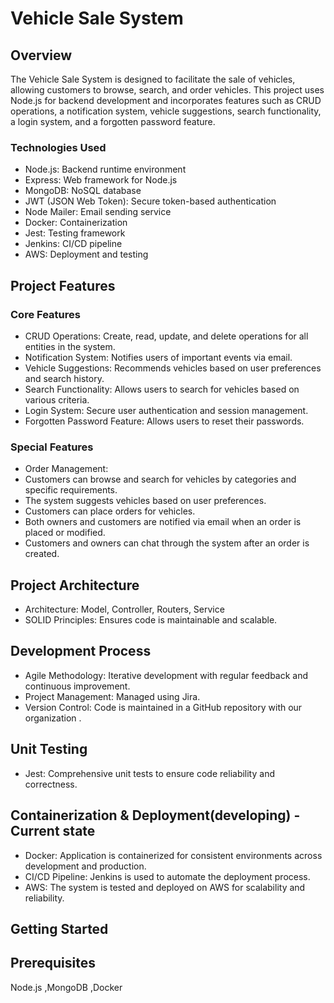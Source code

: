 # Vehicle Sale System

## Overview
The Vehicle Sale System is designed to facilitate the sale of vehicles, allowing customers to browse, search, and order vehicles. This project uses Node.js for backend development and incorporates features such as CRUD operations, a notification system, vehicle suggestions, search functionality, a login system, and a forgotten password feature.

### Technologies Used
-	Node.js: Backend runtime environment
-	Express: Web framework for Node.js
-	MongoDB: NoSQL database
-	JWT (JSON Web Token): Secure token-based authentication
-	Node Mailer: Email sending service
-	Docker: Containerization
-	Jest: Testing framework
-	Jenkins: CI/CD pipeline
-	AWS: Deployment and testing
## Project Features
### Core Features
- CRUD Operations: Create, read, update, and delete operations for all entities in the system.
-	Notification System: Notifies users of important events via email.
-	Vehicle Suggestions: Recommends vehicles based on user preferences and search history.
-	Search Functionality: Allows users to search for vehicles based on various criteria.
-	Login System: Secure user authentication and session management.
-	Forgotten Password Feature: Allows users to reset their passwords.
### Special Features
-	Order Management:
-	Customers can browse and search for vehicles by categories and specific requirements.
-	The system suggests vehicles based on user preferences.
-	Customers can place orders for vehicles.
-	Both owners and customers are notified via email when an order is placed or modified.
-	Customers and owners can chat through the system after an order is created.
## Project Architecture
-	Architecture: Model, Controller,  Routers, Service 
-	SOLID Principles: Ensures code is maintainable and scalable.
## Development Process
-	Agile Methodology: Iterative development with regular feedback and continuous improvement.
-	Project Management: Managed using Jira.
-	Version Control: Code is maintained in a GitHub repository with our organization .
## Unit Testing
-	Jest: Comprehensive unit tests to ensure code reliability and correctness.


## Containerization & Deployment(developing) - Current state
-	Docker: Application is containerized for consistent environments across development and production.
-	CI/CD Pipeline: Jenkins is used to automate the deployment process.
-	AWS: The system is tested and deployed on AWS for scalability and reliability.
## Getting Started
## Prerequisites   
Node.js  ,MongoDB ,Docker
